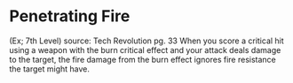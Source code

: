 # Penetrating Fire 
(Ex; 7th Level)
source: Tech Revolution pg. 33
When you score a critical hit using a weapon with the burn critical effect and your attack deals damage to the target, the fire damage from the burn effect ignores fire resistance the target might have.

